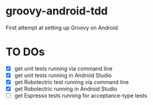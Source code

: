 groovy-android-tdd
==================

First attempt at setting up Groovy on Android

TO DOs
======

- [x] get unit tests running via command line
- [x] get unit tests running in Android Studio
- [x] get Robolectric test running via command line
- [x] get Robolectric running in Android Studio
- [ ] get Espresso tests running for acceptance-type tests